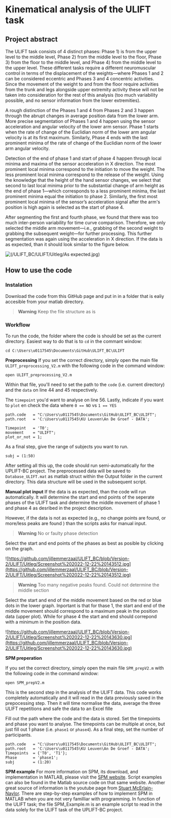 # Kinematical analysis of the ULIFT task 

## Project abstract 

The ULIFT task consists of 4 distinct phases: Phase 1) is from the upper level to the middle level, Phase 2) from the middle level to the floor, Phase 3) from the floor to the middle level, and Phase 4) from the middle level to the upper level. 
These different tasks require a different neuromuscular control in terms of the displacement of the weights—where Phases 1 and 2 can be considered eccentric and Phases 3 and 4 concentric activities. Since the movement of the weight to and from the floor require activities from the trunk and legs alongside upper extremity activity these will not be taken into consideration for the rest of this analysis (too much variability possible, and no sensor information from the lower extremities).

A rough distinction of the Phases 1 and 4 from Phases 2 and 3 happen through the abrupt changes in average position data from the lower arm. More precise segmentation of Phases 1 and 4 happen using the sensor acceleration and angular velocity of the lower arm sensor. Phase 1 starts when the rate of change of the Euclidian norm of the lower arm angular velocity is at its first maximum. Similarly, Phase 4 ends with the last prominent minima of the rate of change of the Euclidian norm of the lower arm angular velocity.

Detection of the end of phase 1 and start of phase 4 happen through local minima and maxima of the sensor acceleration in X direction. The most prominent local minima correspond to the initiation to move the weight. The less prominent local minima correspond to the release of the weight. Using the knowledge that the height of the hand sensor changes, we select that second to last local minima prior to the substantial change of arm height as the end of phase 1—which corresponds to a less prominent minima, the last prominent minima equal the initiation to phase 2. Similarly, the first most prominent local minima of the sensor’s acceleration signal after the arm's position is high again is selected as the start of phase 4. 

After segmenting the first and fourth phase, we found that there was too much inter-person variability for time curve comparison. Therefore, we only selected the middle arm movement—i.e., grabbing of the second weight to grabbing the subsequent weight—for further processing. This further segmentation was again using the acceleration in X direction. If the data is as expected, than it should look similar to the figure below. 

![(/ULIFT_BC/ULIFT/Uitleg/As expected.jpg)](https://github.com/jillemmerzaal/ULIFT_BC/blob/Version-2/ULIFT/Uitleg/As%20expected.jpg)


## How to use the code

### Instalation

Download the code from this GitHub page and put in in a folder that is ealiy accesible from your matlab directory. 

> **Warning** 
> Keep the file structure as is

### Workflow 

To run the code, the folder where the code is should be set as the current directory. 
Easiest way to do that is to `cd` in the commant window: 

```
cd C:\Users\u0117545\Documents\GitHub\ULIFT_BC\ULIFT 
```

**Preprocessing**
If you set the correct directory, simply open the main file `ULIFT_preprocessing_V2.m` with the following code in the command window:

```
open ULIFT_preprocessing_V2.m
```

Within that file, you'll need to set the path to the `code` (i.e. current directory) and the `data` on line 44 and 45 respectively. 

The `timepoint` you'd want to analyse on line 56. 
Lastly, indicate if you want to `plot` en check the data where `0 == NO` vs `1 == YES`

```
path.code   = "C:\Users\u0117545\Documents\GitHub\ULIFT_BC\ULIFT";
path.root   = 'C:\Users\u0117545\KU Leuven\An De Groef - DATA';

Timepoint   = 'T0';
movement    = "ULIFT";
plot_or_not = 1;
```

As a final step, give the range of subjects you want to run. 

```
subj = (1:50)
```

After setting all this up, the code should run semi-automatically for the UPLIFT-BC project.
The preprocessed data will be saved to `Database_ULIFT.mat` as matlab struct within the Output folder in the current directory. This data structure will be used in the subsequent script.

**Manual plot input**
If the data is as expected, than the code will run automatically. It will determine the start and end points of the seperate phases of the ULIFT task and determine the middle movement of phase 1 and phase 4 as desribed in the project description.

However, if the data is not as expected (e.g., no change points are found, or more/less peaks are found ) than the scripts asks for manual input. 

> **Warning**
> No or faulty phase detection

Select the start and end points of the phases as best as posible by clicking on the graph. 

![https://github.com/jillemmerzaal/ULIFT_BC/blob/Version-2/ULIFT/Uitleg/Screenshot%202022-12-22%20143512.jpg](https://github.com/jillemmerzaal/ULIFT_BC/blob/Version-2/ULIFT/Uitleg/Screenshot%202022-12-22%20143512.jpg)

> **Warning**
> Too many negative peaks found. Could not determine the middle section

Select the start and end of the middle movement based on the red or blue dots in the lower graph. Inportant is that for thase 1, the start and end of the middle movement should correspond to a maximum peak in the position data (upper plot). While for phase 4 the start and end should correpond with a minimum in the position data. 

![https://github.com/jillemmerzaal/ULIFT_BC/blob/Version-2/ULIFT/Uitleg/Screenshot%202022-12-22%20143630.jpg](https://github.com/jillemmerzaal/ULIFT_BC/blob/Version-2/ULIFT/Uitleg/Screenshot%202022-12-22%20143630.jpg)

**SPM preperation**

If you set the correct directory, simply open the main file `SPM_prepV2.m` with the following code in the command window:

```
open SPM_prepV2.m
```

This is the second step in the analysis of the ULIFT data. This code works completely automatically and it will read in the data previously saved in the prepocessing step. Then it will time normalise the data, average the three ULIFT repetitions and safe the data to an Excel fille

Fill out the path where the code and the data is stored. Set the timepoints and phase you want to analyse. The timepoints can be multiple at once, but just fill out 1 phase (i.e. `phase1` or `phase4`). As a final step, set the number of participants. 

```
path.code   = "C:\Users\u0117545\Documents\GitHub\ULIFT_BC\ULIFT";
path.root   = 'C:\Users\u0117545\KU Leuven\An De Groef - DATA';
Timepoints  = {'T0', 'T1'};
Phase       = 'phase1';
subj        = (1:20)
```

**SPM example**
For more information on SPM, its download, and implementation in MATLAB, please visit the [SPM website](https://spm1d.org/Downloads.html). Script examples can also be found in the Matlab source code on that same website. Another great source of information is the youtube page from [Stuart McErlain-Naylor](https://www.youtube.com/@biomechstu). There are step-by-step examples of how to implement SPM in MATLAB when you are not very familliar with programming.
In function of the ULIFT task; the file SPM_Example.m is an example script to read in the data solely for the ULIFT task of the UPLIFT-BC project.


